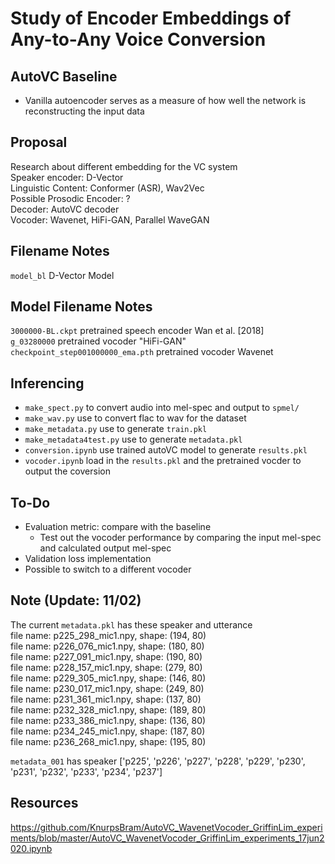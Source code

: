# Study of Encoder Embeddings of Any-to-Any Voice Conversion

## AutoVC Baseline
* Vanilla autoencoder serves as a measure of how well the network is reconstructing the input data

## Proposal
Research about different embedding for the VC system \
Speaker encoder: D-Vector \
Linguistic Content: Conformer (ASR), Wav2Vec \
Possible Prosodic Encoder: ? \
Decoder: AutoVC decoder \
Vocoder: Wavenet, HiFi-GAN, Parallel WaveGAN 

## Filename Notes
`model_bl` D-Vector Model

## Model Filename Notes
`3000000-BL.ckpt` pretrained speech encoder Wan et al. [2018] \
`g_03280000` pretrained vocoder "HiFi-GAN" \
`checkpoint_step001000000_ema.pth` pretrained vocoder Wavenet

## Inferencing
* `make_spect.py` to convert audio into mel-spec and output to `spmel/`
* `make_wav.py` use to convert flac to wav for the dataset
* `make_metadata.py` use to generate `train.pkl`
* `make_metadata4test.py` use to generate `metadata.pkl`
* `conversion.ipynb` use trained autoVC model to generate `results.pkl`
* `vocoder.ipynb` load in the `results.pkl` and the pretrained vocder to output the coversion

## To-Do 
* Evaluation metric: compare with the baseline
    * Test out the vocoder performance by comparing the input mel-spec and calculated output mel-spec
* Validation loss implementation
* Possible to switch to a different vocoder

## Note (Update: 11/02)
The current `metadata.pkl` has these speaker and utterance\
file name: p225_298_mic1.npy, shape: (194, 80)\
file name: p226_076_mic1.npy, shape: (180, 80)\
file name: p227_091_mic1.npy, shape: (190, 80)\
file name: p228_157_mic1.npy, shape: (279, 80)\
file name: p229_305_mic1.npy, shape: (146, 80)\
file name: p230_017_mic1.npy, shape: (249, 80)\
file name: p231_361_mic1.npy, shape: (137, 80)\
file name: p232_328_mic1.npy, shape: (189, 80)\
file name: p233_386_mic1.npy, shape: (136, 80)\
file name: p234_245_mic1.npy, shape: (187, 80)\
file name: p236_268_mic1.npy, shape: (195, 80)

`metadata_001` has speaker ['p225', 'p226', 'p227', 'p228', 'p229', 'p230', 'p231', 'p232', 'p233', 'p234', 'p237']

## Resources
https://github.com/KnurpsBram/AutoVC_WavenetVocoder_GriffinLim_experiments/blob/master/AutoVC_WavenetVocoder_GriffinLim_experiments_17jun2020.ipynb


